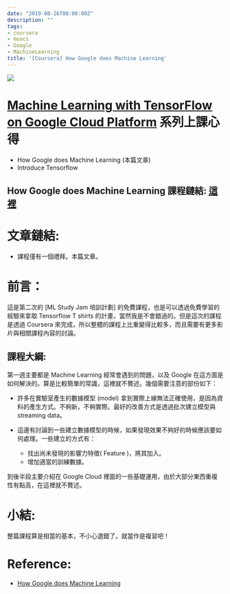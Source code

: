```yaml
---
date: "2019-08-26T00:00:00Z"
description: ""
tags:
- coursera
- moocs
- Google
- MachineLearning
title: '[Coursera] How Google does Machine Learning'
---
```


![](../images/2019/ml-google.jpg)



# [Machine Learning with TensorFlow on Google Cloud Platform](https://www.coursera.org/specializations/machine-learning-tensorflow-gcp) 系列上課心得

- How Google does Machine Learning (本篇文章)
- Introduce Tensorflow



## How Google does Machine Learning 課程鏈結:  [這裡](https://www.coursera.org/learn/google-machine-learning/home/welcome)



# 文章鏈結:

- 課程僅有一個禮拜。本篇文章。



# 前言：

這是第二次的 [ML Study Jam 培訓計劃]  的免費課程，也是可以透過免費學習的經驗來拿取 Tensorflow T shirts 的計畫，當然我是不會錯過的。但是這次的課程是透過 Coursera 來完成，所以整體的課程上比重變得比較多，而且需要有更多影片與相關課程內容的討論。



## 課程大綱:

第一週主要都是 Machine Learning 經常會遇到的問題，以及 Google 在這方面是如何解決的。算是比較簡單的常識，這裡就不贅述。幾個需要注意的部份如下：

- 許多在實驗室產生的數據模型 (model) 拿到實際上線無法正確使用，是因為資料的產生方式。不夠新，不夠實際。最好的改善方式是透過批次建立模型與 streaming data。

- 這邊有討論到一些建立數據模型的時候，如果發現效果不夠好的時候應該要如何處理。一些建立的方式有：
  - 找出尚未發現的影響力特徵( Feature )，將其加入。
  - 增加適當的訓練數據。

到後半段主要介紹在 Google Cloud 裡面的一些基礎運用，由於大部分東西重複性有點高，在這裡就不贅述。



# 小結:

整篇課程算是相當的基本，不小心選錯了。就當作是複習吧！



# Reference:

- [How Google does Machine Learning](https://www.coursera.org/learn/google-machine-learning/home/welcome)

